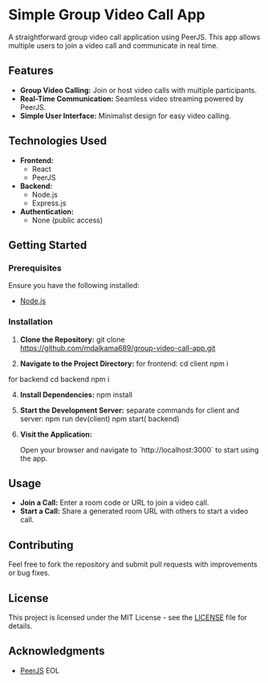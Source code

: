 # Simple Group Video Call App

A straightforward group video call application using PeerJS. This app allows multiple users to join a video call and communicate in real time.

## Features

- **Group Video Calling:** Join or host video calls with multiple participants.
- **Real-Time Communication:** Seamless video streaming powered by PeerJS.
- **Simple User Interface:** Minimalist design for easy video calling.

## Technologies Used

- **Frontend:**
  - React
  - PeerJS
- **Backend:**
  - Node.js
  - Express.js 
- **Authentication:**
  - None (public access)

## Getting Started

### Prerequisites

Ensure you have the following installed:
- [Node.js](https://nodejs.org/)

### Installation

1. **Clone the Repository:**
   git clone https://github.com/mdalkama689/group-video-call-app.git


2. **Navigate to the Project Directory:**
 for frontend:
cd client
npm i

for backend 
cd backend 
npm i

4. **Install Dependencies:**
npm install




5. **Start the Development Server:**
 separate commands for client and server:
npm run dev(client)
npm start( backend)


7. **Visit the Application:**

   Open your browser and navigate to \`http://localhost:3000\` to start using the app.

## Usage

- **Join a Call:** Enter a room code or URL to join a video call.
- **Start a Call:** Share a generated room URL with others to start a video call.

## Contributing

Feel free to fork the repository and submit pull requests with improvements or bug fixes.

## License

This project is licensed under the MIT License - see the [LICENSE](LICENSE) file for details.

## Acknowledgments

- [PeerJS](https://peerjs.com/)
EOL

